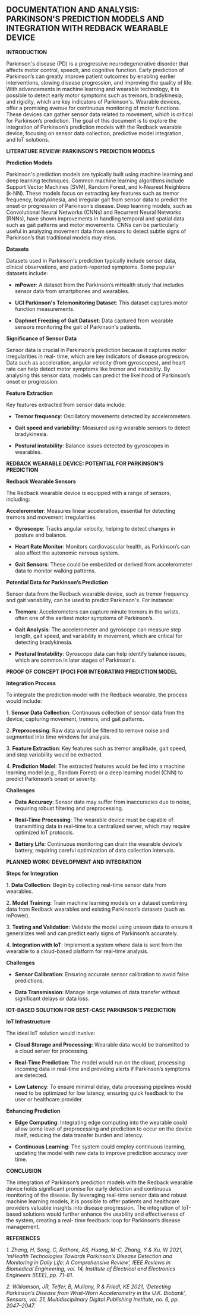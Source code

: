﻿<a name="br1"></a> 

## DOCUMENTATION AND ANALYSIS: PARKINSON'S PREDICTION MODELS AND INTEGRATION WITH REDBACK WEARABLE DEVICE

**INTRODUCTION**

Parkinson's disease (PD) is a progressive neurodegenerative disorder that affects motor control,
speech, and cognitive function. Early prediction of Parkinson’s can greatly improve patient
outcomes by enabling earlier interventions, slowing disease progression, and improving the
quality of life. With advancements in machine learning and wearable technology, it is possible
to detect early motor symptoms such as tremors, bradykinesia, and rigidity, which are key
indicators of Parkinson's. Wearable devices, offer a promising avenue for continuous monitoring of motor functions.
These devices can gather sensor data related to movement, which is critical for Parkinson’s
prediction. The goal of this document is to explore the integration of Parkinson’s prediction
models with the Redback wearable device, focusing on sensor data collection, predictive model
integration, and IoT solutions.

**LITERATURE REVIEW: PARKINSON'S PREDICTION MODELS**

**Prediction Models**

Parkinson's prediction models are typically built using machine learning and deep learning
techniques. Common machine learning algorithms include Support Vector Machines (SVM),
Random Forest, and k-Nearest Neighbors (k-NN). These models focus on extracting key
features such as tremor frequency, bradykinesia, and irregular gait from sensor data to predict
the onset or progression of Parkinson’s disease.
Deep learning models, such as Convolutional Neural Networks (CNNs) and Recurrent Neural
Networks (RNNs), have shown improvements in handling temporal and spatial data such as
gait patterns and motor movements. CNNs can be particularly useful in analyzing movement
data from sensors to detect subtle signs of Parkinson’s that traditional models may miss.

**Datasets**

Datasets used in Parkinson's prediction typically include sensor data, clinical observations, and
patient-reported symptoms. Some popular datasets include:

- **mPower**: A dataset from the Parkinson’s mHealth study that includes sensor data from smartphones and wearables.

- **UCI Parkinson's Telemonitoring Dataset**: This dataset captures motor function measurements.

- **Daphnet Freezing of Gait Dataset**: Data captured from wearable sensors monitoring the gait of Parkinson's patients.



<a name="br2"></a> 

**Significance of Sensor Data**

Sensor data is crucial in Parkinson’s prediction because it captures motor irregularities in real-
time, which are key indicators of disease progression. Data such as acceleration, angular
velocity (from gyroscopes), and heart rate can help detect motor symptoms like tremor and
instability. By analysing this sensor data, models can predict the likelihood of Parkinson’s onset
or progression.

**Feature Extraction**

Key features extracted from sensor data include:

- **Tremor frequency**: Oscillatory movements detected by accelerometers.

- **Gait speed and variability**: Measured using wearable sensors to detect bradykinesia.

- **Postural instability**: Balance issues detected by gyroscopes in wearables.

**REDBACK WEARABLE DEVICE: POTENTIAL FOR PARKINSON’S PREDICTION**

**Redback Wearable Sensors**

The Redback wearable device is equipped with a range of sensors, including:

 **Accelerometer**: Measures linear acceleration, essential for detecting tremors and
movement irregularities.

- **Gyroscope**: Tracks angular velocity, helping to detect changes in posture and balance.

- **Heart Rate Monitor**: Monitors cardiovascular health, as Parkinson’s can also affect
the autonomic nervous system.

- **Gait Sensors**: These could be embedded or derived from accelerometer data to monitor
walking patterns.

**Potential Data for Parkinson’s Prediction**

Sensor data from the Redback wearable device, such as tremor frequency and gait variability,
can be used to predict Parkinson's. For instance:



- **Tremors**: Accelerometers can capture minute tremors in the wrists, often one of the
earliest motor symptoms of Parkinson’s.

- **Gait Analysis**: The accelerometer and gyroscope can measure step length, gait speed,
and variability in movement, which are critical for detecting bradykinesia.

- **Postural Instability**: Gyroscope data can help identify balance issues, which are
common in later stages of Parkinson's.



<a name="br3"></a> 

**PROOF OF CONCEPT (POC) FOR INTEGRATING PREDICTION MODEL**

**Integration Process**

To integrate the prediction model with the Redback wearable, the process would include:

1\. **Sensor Data Collection**: Continuous collection of sensor data from the device,
capturing movement, tremors, and gait patterns.

2\. **Preprocessing**: Raw data would be filtered to remove noise and segmented into time
windows for analysis.

3\. **Feature Extraction**: Key features such as tremor amplitude, gait speed, and step
variability would be extracted.

4\. **Prediction Model**: The extracted features would be fed into a machine learning model
(e.g., Random Forest) or a deep learning model (CNN) to predict Parkinson’s onset or
severity.

**Challenges**

- **Data Accuracy**: Sensor data may suffer from inaccuracies due to noise, requiring
robust filtering and preprocessing.

- **Real-Time Processing**: The wearable device must be capable of transmitting data in
real-time to a centralized server, which may require optimized IoT protocols.

- **Battery Life**: Continuous monitoring can drain the wearable device’s battery, requiring
careful optimization of data collection intervals.

**PLANNED WORK: DEVELOPMENT AND INTEGRATION**

**Steps for Integration**

1\. **Data Collection**: Begin by collecting real-time sensor data from wearables.

2\. **Model Training**: Train machine learning models on a dataset combining data from
Redback wearables and existing Parkinson’s datasets (such as mPower).

3\. **Testing and Validation**: Validate the model using unseen data to ensure it generalizes
well and can predict early signs of Parkinson’s accurately.

4\. **Integration with IoT**: Implement a system where data is sent from the wearable to a
cloud-based platform for real-time analysis.

**Challenges**

- **Sensor Calibration**: Ensuring accurate sensor calibration to avoid false predictions.

- **Data Transmission**: Manage large volumes of data transfer without significant delays
or data loss.



<a name="br4"></a> 

**IOT-BASED SOLUTION FOR BEST-CASE PARKINSON’S PREDICTION**

**IoT Infrastructure**

The ideal IoT solution would involve:


- **Cloud Storage and Processing**: Wearable data would be transmitted to a cloud server
for processing.

- **Real-Time Prediction**: The model would run on the cloud, processing incoming data
in real-time and providing alerts if Parkinson’s symptoms are detected.

- **Low Latency**: To ensure minimal delay, data processing pipelines would need to be
optimized for low latency, ensuring quick feedback to the user or healthcare provider.

**Enhancing Prediction**

- **Edge Computing**: Integrating edge computing into the wearable could allow some
level of preprocessing and prediction to occur on the device itself, reducing the data
transfer burden and latency.


- **Continuous Learning**: The system could employ continuous learning, updating the
model with new data to improve prediction accuracy over time.

**CONCLUSION**

The integration of Parkinson’s prediction models with the Redback wearable device holds
significant promise for early detection and continuous monitoring of the disease. By leveraging
real-time sensor data and robust machine learning models, it is possible to offer patients and
healthcare providers valuable insights into disease progression. The integration of IoT-based
solutions would further enhance the usability and effectiveness of the system, creating a real-
time feedback loop for Parkinson’s disease management.

**REFERENCES**

*1. Zhang, H, Song, C, Rathore, AS, Huang, M-C, Zhang, Y & Xu, W 2021, ‘mHealth*
*Technologies Towards Parkinson’s Disease Detection and Monitoring in Daily Life: A*
*Comprehensive Review’, IEEE Reviews in Biomedical Engineering, vol. 14, Institute of*
*Electrical and Electronics Engineers (IEEE), pp. 71–81.*

*2. Williamson, JR, Telfer, B, Mullany, R & Friedl, KE 2021, ‘Detecting Parkinson’s*
*Disease from Wrist-Worn Accelerometry in the U.K. Biobank’, Sensors, vol. 21,*
*Multidisciplinary Digital Publishing Institute, no. 6, pp. 2047–2047.*


